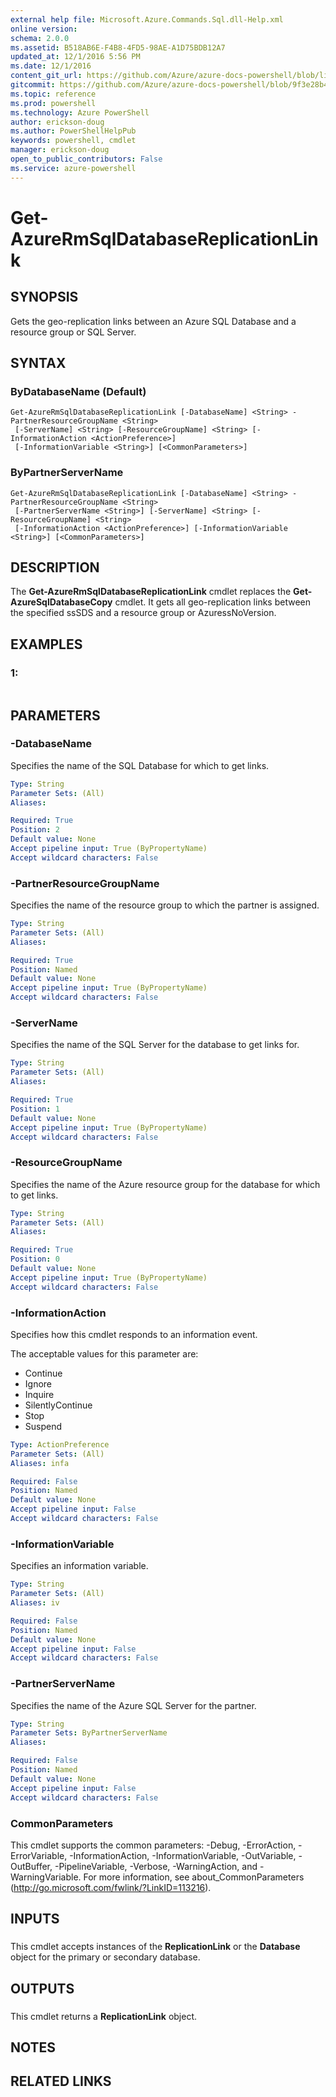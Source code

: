 ```yaml
---
external help file: Microsoft.Azure.Commands.Sql.dll-Help.xml
online version:
schema: 2.0.0
ms.assetid: B518AB6E-F4B8-4FD5-98AE-A1D75BDB12A7
updated_at: 12/1/2016 5:56 PM
ms.date: 12/1/2016
content_git_url: https://github.com/Azure/azure-docs-powershell/blob/live/azureps-cmdlets-docs/ResourceManager/AzureRM.Sql/v1.0.12/Get-AzureRmSqlDatabaseReplicationLink.md
gitcommit: https://github.com/Azure/azure-docs-powershell/blob/9f3e28b44df59189552012578d9f989dd5598d4f/azureps-cmdlets-docs/ResourceManager/AzureRM.Sql/v1.0.12/Get-AzureRmSqlDatabaseReplicationLink.md
ms.topic: reference
ms.prod: powershell
ms.technology: Azure PowerShell
author: erickson-doug
ms.author: PowerShellHelpPub
keywords: powershell, cmdlet
manager: erickson-doug
open_to_public_contributors: False
ms.service: azure-powershell
---
```


# Get-AzureRmSqlDatabaseReplicationLink

## SYNOPSIS
Gets the geo-replication links between an Azure SQL Database and a resource group or SQL Server.

## SYNTAX

### ByDatabaseName (Default)
```
Get-AzureRmSqlDatabaseReplicationLink [-DatabaseName] <String> -PartnerResourceGroupName <String>
 [-ServerName] <String> [-ResourceGroupName] <String> [-InformationAction <ActionPreference>]
 [-InformationVariable <String>] [<CommonParameters>]
```

### ByPartnerServerName
```
Get-AzureRmSqlDatabaseReplicationLink [-DatabaseName] <String> -PartnerResourceGroupName <String>
 [-PartnerServerName <String>] [-ServerName] <String> [-ResourceGroupName] <String>
 [-InformationAction <ActionPreference>] [-InformationVariable <String>] [<CommonParameters>]
```

## DESCRIPTION

The **Get-AzureRmSqlDatabaseReplicationLink** cmdlet replaces the **Get-AzureSqlDatabaseCopy** cmdlet.
It gets all geo-replication links between the specified ssSDS and a resource group or AzuressNoVersion.


## EXAMPLES

### 1:
```

```

## PARAMETERS

### -DatabaseName
Specifies the name of the SQL Database for which to get links.

```yaml
Type: String
Parameter Sets: (All)
Aliases:

Required: True
Position: 2
Default value: None
Accept pipeline input: True (ByPropertyName)
Accept wildcard characters: False
```

### -PartnerResourceGroupName
Specifies the name of the resource group to which the partner is assigned.

```yaml
Type: String
Parameter Sets: (All)
Aliases:

Required: True
Position: Named
Default value: None
Accept pipeline input: True (ByPropertyName)
Accept wildcard characters: False
```

### -ServerName
Specifies the name of the SQL Server for the database to get links for.

```yaml
Type: String
Parameter Sets: (All)
Aliases:

Required: True
Position: 1
Default value: None
Accept pipeline input: True (ByPropertyName)
Accept wildcard characters: False
```

### -ResourceGroupName
Specifies the name of the Azure resource group for the database for which to get links.

```yaml
Type: String
Parameter Sets: (All)
Aliases:

Required: True
Position: 0
Default value: None
Accept pipeline input: True (ByPropertyName)
Accept wildcard characters: False
```

### -InformationAction
Specifies how this cmdlet responds to an information event.

The acceptable values for this parameter are:

- Continue
- Ignore
- Inquire
- SilentlyContinue
- Stop
- Suspend

```yaml
Type: ActionPreference
Parameter Sets: (All)
Aliases: infa

Required: False
Position: Named
Default value: None
Accept pipeline input: False
Accept wildcard characters: False
```

### -InformationVariable
Specifies an information variable.

```yaml
Type: String
Parameter Sets: (All)
Aliases: iv

Required: False
Position: Named
Default value: None
Accept pipeline input: False
Accept wildcard characters: False
```

### -PartnerServerName
Specifies the name of the Azure SQL Server for the partner.

```yaml
Type: String
Parameter Sets: ByPartnerServerName
Aliases:

Required: False
Position: Named
Default value: None
Accept pipeline input: False
Accept wildcard characters: False
```

### CommonParameters
This cmdlet supports the common parameters: -Debug, -ErrorAction, -ErrorVariable, -InformationAction, -InformationVariable, -OutVariable, -OutBuffer, -PipelineVariable, -Verbose, -WarningAction, and -WarningVariable. For more information, see about_CommonParameters (http://go.microsoft.com/fwlink/?LinkID=113216).

## INPUTS

###  
This cmdlet accepts instances of the **ReplicationLink** or the **Database** object for the primary or secondary database.

## OUTPUTS

###  
This cmdlet returns a **ReplicationLink** object.

## NOTES

## RELATED LINKS
